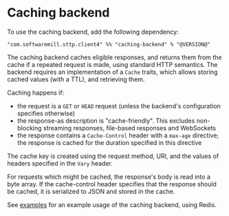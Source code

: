 # Caching backend

To use the caching backend, add the following dependency:

```
"com.softwaremill.sttp.client4" %% "caching-backend" % "@VERSION@"
```

The caching backend caches eligible responses, and returns them from the cache if a repeated request is made, using standard HTTP semantics. The backend requires an implementation of a `Cache` traits, which allows storing cached values (with a TTL), and retrieving them.

Caching happens if:

* the request is a `GET` or `HEAD` request (unless the backend's configuration specifies otherwise)
* the response-as description is "cache-friendly". This excludes non-blocking streaming responses, file-based responses and WebSockets
* the response contains a `Cache-Control` header with a `max-age` directive; the response is cached for the duration specified in this directive

The cache key is created using the request method, URI, and the values of headers specified in the `Vary` header.

For requests which might be cached, the response's body is read into a byte array. If the cache-control header specifies that the response should be cached, it is serialized to JSON and stored in the cache.

See [examples](../../examples.md) for an example usage of the caching backend, using Redis.
